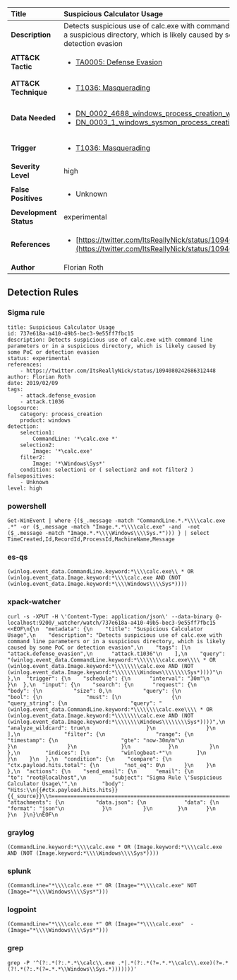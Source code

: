 | Title                    | Suspicious Calculator Usage       |
|:-------------------------|:------------------|
| **Description**          | Detects suspicious use of calc.exe with command line parameters or in a suspicious directory, which is likely caused by some PoC or detection evasion |
| **ATT&amp;CK Tactic**    |  <ul><li>[TA0005: Defense Evasion](https://attack.mitre.org/tactics/TA0005)</li></ul>  |
| **ATT&amp;CK Technique** | <ul><li>[T1036: Masquerading](https://attack.mitre.org/techniques/T1036)</li></ul>  |
| **Data Needed**          | <ul><li>[DN_0002_4688_windows_process_creation_with_commandline](../Data_Needed/DN_0002_4688_windows_process_creation_with_commandline.md)</li><li>[DN_0003_1_windows_sysmon_process_creation](../Data_Needed/DN_0003_1_windows_sysmon_process_creation.md)</li></ul>  |
| **Trigger**              | <ul><li>[T1036: Masquerading](../Triggers/T1036.md)</li></ul>  |
| **Severity Level**       | high |
| **False Positives**      | <ul><li>Unknown</li></ul>  |
| **Development Status**   | experimental |
| **References**           | <ul><li>[https://twitter.com/ItsReallyNick/status/1094080242686312448](https://twitter.com/ItsReallyNick/status/1094080242686312448)</li></ul>  |
| **Author**               | Florian Roth |


## Detection Rules

### Sigma rule

```
title: Suspicious Calculator Usage
id: 737e618a-a410-49b5-bec3-9e55ff7fbc15
description: Detects suspicious use of calc.exe with command line parameters or in a suspicious directory, which is likely caused by some PoC or detection evasion
status: experimental
references:
    - https://twitter.com/ItsReallyNick/status/1094080242686312448
author: Florian Roth
date: 2019/02/09
tags:
    - attack.defense_evasion
    - attack.t1036
logsource:
    category: process_creation
    product: windows
detection:
    selection1:
        CommandLine: '*\calc.exe *'
    selection2:
        Image: '*\calc.exe'
    filter2:
        Image: '*\Windows\Sys*'
    condition: selection1 or ( selection2 and not filter2 )
falsepositives:
    - Unknown
level: high

```





### powershell
    
```
Get-WinEvent | where {($_.message -match "CommandLine.*.*\\\\calc.exe .*" -or ($_.message -match "Image.*.*\\\\calc.exe" -and  -not ($_.message -match "Image.*.*\\\\Windows\\\\Sys.*"))) } | select TimeCreated,Id,RecordId,ProcessId,MachineName,Message
```


### es-qs
    
```
(winlog.event_data.CommandLine.keyword:*\\\\calc.exe\\ * OR (winlog.event_data.Image.keyword:*\\\\calc.exe AND (NOT (winlog.event_data.Image.keyword:*\\\\Windows\\\\Sys*))))
```


### xpack-watcher
    
```
curl -s -XPUT -H \'Content-Type: application/json\' --data-binary @- localhost:9200/_watcher/watch/737e618a-a410-49b5-bec3-9e55ff7fbc15 <<EOF\n{\n  "metadata": {\n    "title": "Suspicious Calculator Usage",\n    "description": "Detects suspicious use of calc.exe with command line parameters or in a suspicious directory, which is likely caused by some PoC or detection evasion",\n    "tags": [\n      "attack.defense_evasion",\n      "attack.t1036"\n    ],\n    "query": "(winlog.event_data.CommandLine.keyword:*\\\\\\\\calc.exe\\\\ * OR (winlog.event_data.Image.keyword:*\\\\\\\\calc.exe AND (NOT (winlog.event_data.Image.keyword:*\\\\\\\\Windows\\\\\\\\Sys*))))"\n  },\n  "trigger": {\n    "schedule": {\n      "interval": "30m"\n    }\n  },\n  "input": {\n    "search": {\n      "request": {\n        "body": {\n          "size": 0,\n          "query": {\n            "bool": {\n              "must": [\n                {\n                  "query_string": {\n                    "query": "(winlog.event_data.CommandLine.keyword:*\\\\\\\\calc.exe\\\\ * OR (winlog.event_data.Image.keyword:*\\\\\\\\calc.exe AND (NOT (winlog.event_data.Image.keyword:*\\\\\\\\Windows\\\\\\\\Sys*))))",\n                    "analyze_wildcard": true\n                  }\n                }\n              ],\n              "filter": {\n                "range": {\n                  "timestamp": {\n                    "gte": "now-30m/m"\n                  }\n                }\n              }\n            }\n          }\n        },\n        "indices": [\n          "winlogbeat-*"\n        ]\n      }\n    }\n  },\n  "condition": {\n    "compare": {\n      "ctx.payload.hits.total": {\n        "not_eq": 0\n      }\n    }\n  },\n  "actions": {\n    "send_email": {\n      "email": {\n        "to": "root@localhost",\n        "subject": "Sigma Rule \'Suspicious Calculator Usage\'",\n        "body": "Hits:\\n{{#ctx.payload.hits.hits}}{{_source}}\\n================================================================================\\n{{/ctx.payload.hits.hits}}",\n        "attachments": {\n          "data.json": {\n            "data": {\n              "format": "json"\n            }\n          }\n        }\n      }\n    }\n  }\n}\nEOF\n
```


### graylog
    
```
(CommandLine.keyword:*\\\\calc.exe * OR (Image.keyword:*\\\\calc.exe AND (NOT (Image.keyword:*\\\\Windows\\\\Sys*))))
```


### splunk
    
```
(CommandLine="*\\\\calc.exe *" OR (Image="*\\\\calc.exe" NOT (Image="*\\\\Windows\\\\Sys*")))
```


### logpoint
    
```
(CommandLine="*\\\\calc.exe *" OR (Image="*\\\\calc.exe"  -(Image="*\\\\Windows\\\\Sys*")))
```


### grep
    
```
grep -P '^(?:.*(?:.*.*\\calc\\.exe .*|.*(?:.*(?=.*.*\\calc\\.exe)(?=.*(?!.*(?:.*(?=.*.*\\Windows\\Sys.*)))))))'
```



